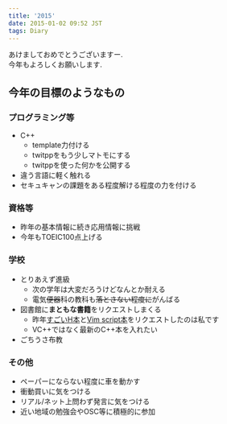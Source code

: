 ```yaml
---
title: '2015'
date: 2015-01-02 09:52 JST
tags: Diary
---
```


あけましておめでとうございますー.  
今年もよろしくお願いします.

## 今年の目標のようなもの

### プログラミング等

* C++
  * template力付ける
  * twitppをもう少しマトモにする
  * twitppを使った何かを公開する
* 違う言語に軽く触れる
* セキュキャンの課題をある程度解ける程度の力を付ける

### 資格等

* 昨年の基本情報に続き応用情報に挑戦
* 今年もTOEIC100点上げる

### 学校

* とりあえず進級
  * 次の学年は大変だろうけどなんとか耐える
  * 電気<del>便器</del>科の教科も<del>落とさない程度に</del>がんばる
* 図書館に**まともな書籍**をリクエストしまくる
  * 昨年[すごいH本](http://www.amazon.co.jp/%E3%81%99%E3%81%94%E3%81%84Haskell%E3%81%9F%E3%81%AE%E3%81%97%E3%81%8F%E5%AD%A6%E3%81%BC%E3%81%86-Miran-Lipova%C4%8Da/dp/4274068854)と[Vim script本](http://www.amazon.co.jp/Vim-script-%E3%83%86%E3%82%AF%E3%83%8B%E3%83%83%E3%82%AF%E3%83%90%E3%82%A4%E3%83%96%E3%83%AB-~Vim%E4%BD%BF%E3%81%84%E3%81%AE%E9%AD%94%E6%B3%95%E3%81%AE%E6%9D%96-script%E3%82%B5%E3%83%9D%E3%83%BC%E3%82%BF%E3%83%BC%E3%82%BA/dp/4774166340/ref=sr_1_1)をリクエストしたのは私です
  * VC++ではなく最新のC++本を入れたい
* ごちうさ布教

### その他

* ペーパーにならない程度に車を動かす
* 衝動買いに気をつける
* リアル/ネット上問わず発言に気をつける
* 近い地域の勉強会やOSC等に積極的に参加
